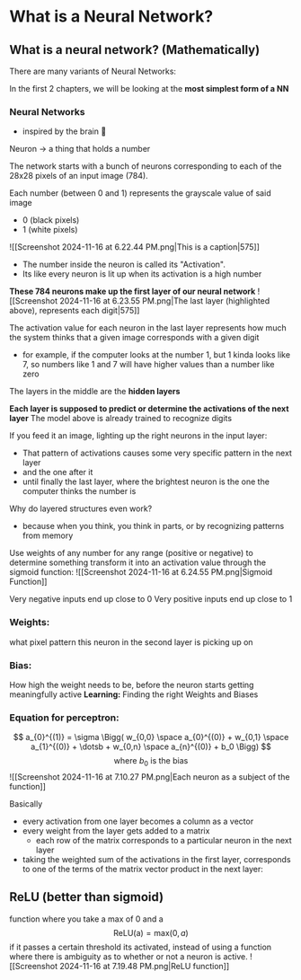 # What is a Neural Network?

## What is a neural network? (Mathematically)
There are many variants of Neural Networks:

In the first 2 chapters, we will be looking at the **most simplest form of a NN**

### Neural Networks
- inspired by the brain 🧠

Neuron → a thing that holds a number

The network starts with a bunch of neurons corresponding to each of the 28x28 pixels of an input image (784).


Each number (between 0 and 1) represents the grayscale value of said image
- 0 (black pixels)
- 1 (white pixels)

![[Screenshot 2024-11-16 at 6.22.44 PM.png|This is a caption|575]]
- The number inside the neuron is called its "Activation".
- Its like every neuron is lit up when its activation is a high number

**These 784 neurons make up the first layer of our neural network**
![[Screenshot 2024-11-16 at 6.23.55 PM.png|The last layer (highlighted above), represents each digit|575]]


The activation value for each neuron in the last layer represents how much the system thinks that a given image corresponds with a given digit

- for example, if the computer looks at the number 1, but 1 kinda looks like 7, so numbers like 1 and 7 will have higher values than a number like zero

The layers in the middle are the **hidden layers**

**Each layer is supposed to predict or determine the activations of the next layer**
The model above is already trained to recognize digits

If you feed it an image, lighting up the right neurons in the input layer:
- That pattern of activations causes some very specific pattern in the next layer
- and the one after it
- until finally the last layer, where the brightest neuron is the one the computer thinks the number is

Why do layered structures even work?
- because when you think, you think in parts, or by recognizing patterns from memory

Use weights of any number for any range (positive or negative) to determine something transform it into an activation value through the sigmoid function:
![[Screenshot 2024-11-16 at 6.24.55 PM.png|Sigmoid Function]]

Very negative inputs end up close to 0
Very positive inputs end up close to 1

### Weights:
what pixel pattern this neuron in the second layer is picking up on

### Bias:
How high the weight needs to be, before the neuron starts getting meaningfully active
**Learning:** Finding the right Weights and Biases

### Equation for perceptron:
$$
a_{0}^{(1)} = \sigma \Bigg( w_{0,0} \space a_{0}^{(0)} + w_{0,1} \space a_{1}^{(0)} + \dotsb + w_{0,n} \space a_{n}^{(0)} + b_0 \Bigg)
$$
$$\text{where } b_0 \text{ is the bias}$$
![[Screenshot 2024-11-16 at 7.10.27 PM.png|Each neuron as a subject of the function]]

Basically

- every activation from one layer becomes a column as a vector
- every weight from the layer gets added to a matrix
    - each row of the matrix corresponds to a particular neuron in the next layer
- taking the weighted sum of the activations in the first layer, corresponds to one of the terms of the matrix vector product in the next layer:

## ReLU (better than sigmoid)

function where you take a max of 0 and a
$$
\text{ReLU(a)} = \text{max}(0,a)
$$
if it passes a certain threshold its activated, instead of using a function where there is ambiguity as to whether or not a neuron is active.
![[Screenshot 2024-11-16 at 7.19.48 PM.png|ReLU function]]


